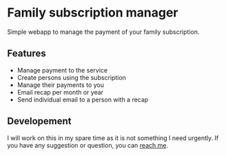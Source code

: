 # Family subscription manager
Simple webapp to manage the payment of your family subscription.
## Features
- Manage payment to the service
- Create persons using the subscription
- Manage their payments to you
- Email recap per month or year
- Send individual email to a person with a recap
## Developement
I will work on this in my spare time as it is not something I need urgently. If you have any suggestion or question, you can [reach me](mailto:contact@icybow.com).
